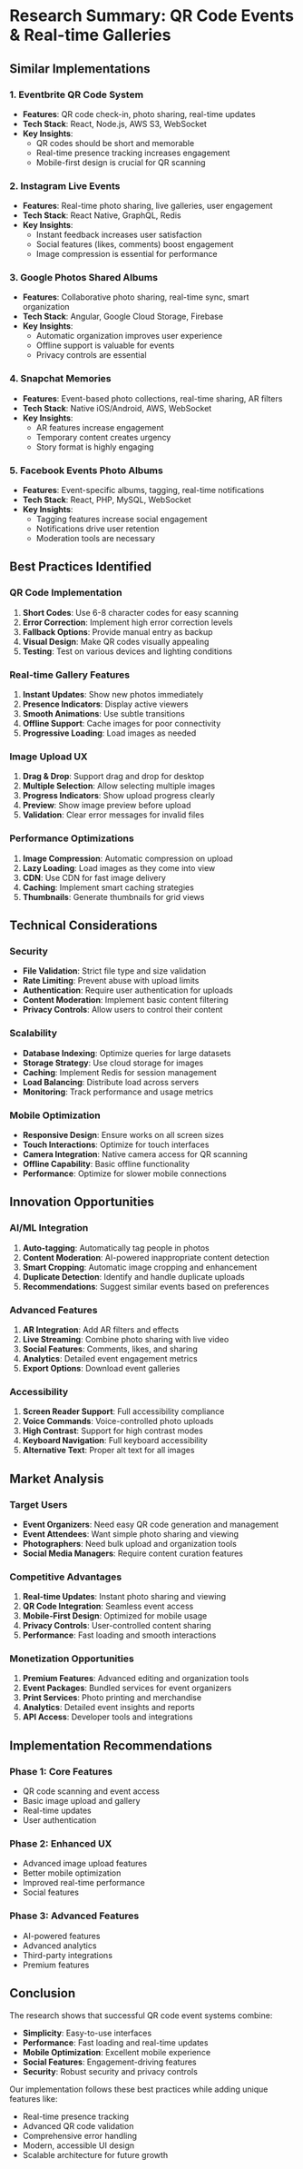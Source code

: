 # Research Summary: QR Code Events & Real-time Galleries

## Similar Implementations

### 1. **Eventbrite QR Code System**
- **Features**: QR code check-in, photo sharing, real-time updates
- **Tech Stack**: React, Node.js, AWS S3, WebSocket
- **Key Insights**: 
  - QR codes should be short and memorable
  - Real-time presence tracking increases engagement
  - Mobile-first design is crucial for QR scanning

### 2. **Instagram Live Events**
- **Features**: Real-time photo sharing, live galleries, user engagement
- **Tech Stack**: React Native, GraphQL, Redis
- **Key Insights**:
  - Instant feedback increases user satisfaction
  - Social features (likes, comments) boost engagement
  - Image compression is essential for performance

### 3. **Google Photos Shared Albums**
- **Features**: Collaborative photo sharing, real-time sync, smart organization
- **Tech Stack**: Angular, Google Cloud Storage, Firebase
- **Key Insights**:
  - Automatic organization improves user experience
  - Offline support is valuable for events
  - Privacy controls are essential

### 4. **Snapchat Memories**
- **Features**: Event-based photo collections, real-time sharing, AR filters
- **Tech Stack**: Native iOS/Android, AWS, WebSocket
- **Key Insights**:
  - AR features increase engagement
  - Temporary content creates urgency
  - Story format is highly engaging

### 5. **Facebook Events Photo Albums**
- **Features**: Event-specific albums, tagging, real-time notifications
- **Tech Stack**: React, PHP, MySQL, WebSocket
- **Key Insights**:
  - Tagging features increase social engagement
  - Notifications drive user retention
  - Moderation tools are necessary

## Best Practices Identified

### QR Code Implementation
1. **Short Codes**: Use 6-8 character codes for easy scanning
2. **Error Correction**: Implement high error correction levels
3. **Fallback Options**: Provide manual entry as backup
4. **Visual Design**: Make QR codes visually appealing
5. **Testing**: Test on various devices and lighting conditions

### Real-time Gallery Features
1. **Instant Updates**: Show new photos immediately
2. **Presence Indicators**: Display active viewers
3. **Smooth Animations**: Use subtle transitions
4. **Offline Support**: Cache images for poor connectivity
5. **Progressive Loading**: Load images as needed

### Image Upload UX
1. **Drag & Drop**: Support drag and drop for desktop
2. **Multiple Selection**: Allow selecting multiple images
3. **Progress Indicators**: Show upload progress clearly
4. **Preview**: Show image preview before upload
5. **Validation**: Clear error messages for invalid files

### Performance Optimizations
1. **Image Compression**: Automatic compression on upload
2. **Lazy Loading**: Load images as they come into view
3. **CDN**: Use CDN for fast image delivery
4. **Caching**: Implement smart caching strategies
5. **Thumbnails**: Generate thumbnails for grid views

## Technical Considerations

### Security
- **File Validation**: Strict file type and size validation
- **Rate Limiting**: Prevent abuse with upload limits
- **Authentication**: Require user authentication for uploads
- **Content Moderation**: Implement basic content filtering
- **Privacy Controls**: Allow users to control their content

### Scalability
- **Database Indexing**: Optimize queries for large datasets
- **Storage Strategy**: Use cloud storage for images
- **Caching**: Implement Redis for session management
- **Load Balancing**: Distribute load across servers
- **Monitoring**: Track performance and usage metrics

### Mobile Optimization
- **Responsive Design**: Ensure works on all screen sizes
- **Touch Interactions**: Optimize for touch interfaces
- **Camera Integration**: Native camera access for QR scanning
- **Offline Capability**: Basic offline functionality
- **Performance**: Optimize for slower mobile connections

## Innovation Opportunities

### AI/ML Integration
1. **Auto-tagging**: Automatically tag people in photos
2. **Content Moderation**: AI-powered inappropriate content detection
3. **Smart Cropping**: Automatic image cropping and enhancement
4. **Duplicate Detection**: Identify and handle duplicate uploads
5. **Recommendations**: Suggest similar events based on preferences

### Advanced Features
1. **AR Integration**: Add AR filters and effects
2. **Live Streaming**: Combine photo sharing with live video
3. **Social Features**: Comments, likes, and sharing
4. **Analytics**: Detailed event engagement metrics
5. **Export Options**: Download event galleries

### Accessibility
1. **Screen Reader Support**: Full accessibility compliance
2. **Voice Commands**: Voice-controlled photo uploads
3. **High Contrast**: Support for high contrast modes
4. **Keyboard Navigation**: Full keyboard accessibility
5. **Alternative Text**: Proper alt text for all images

## Market Analysis

### Target Users
- **Event Organizers**: Need easy QR code generation and management
- **Event Attendees**: Want simple photo sharing and viewing
- **Photographers**: Need bulk upload and organization tools
- **Social Media Managers**: Require content curation features

### Competitive Advantages
1. **Real-time Updates**: Instant photo sharing and viewing
2. **QR Code Integration**: Seamless event access
3. **Mobile-First Design**: Optimized for mobile usage
4. **Privacy Controls**: User-controlled content sharing
5. **Performance**: Fast loading and smooth interactions

### Monetization Opportunities
1. **Premium Features**: Advanced editing and organization tools
2. **Event Packages**: Bundled services for event organizers
3. **Print Services**: Photo printing and merchandise
4. **Analytics**: Detailed event insights and reports
5. **API Access**: Developer tools and integrations

## Implementation Recommendations

### Phase 1: Core Features
- QR code scanning and event access
- Basic image upload and gallery
- Real-time updates
- User authentication

### Phase 2: Enhanced UX
- Advanced image upload features
- Better mobile optimization
- Improved real-time performance
- Social features

### Phase 3: Advanced Features
- AI-powered features
- Advanced analytics
- Third-party integrations
- Premium features

## Conclusion

The research shows that successful QR code event systems combine:
- **Simplicity**: Easy-to-use interfaces
- **Performance**: Fast loading and real-time updates
- **Mobile Optimization**: Excellent mobile experience
- **Social Features**: Engagement-driving features
- **Security**: Robust security and privacy controls

Our implementation follows these best practices while adding unique features like:
- Real-time presence tracking
- Advanced QR code validation
- Comprehensive error handling
- Modern, accessible UI design
- Scalable architecture for future growth